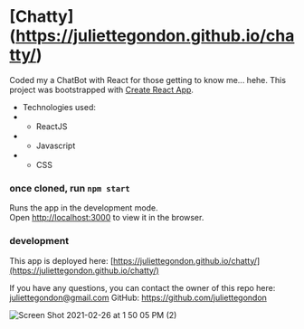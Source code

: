 # [Chatty] (https://juliettegondon.github.io/chatty/)
Coded my a ChatBot with React for those getting to know me... hehe. 
This project was bootstrapped with [Create React App](https://github.com/facebook/create-react-app).
  * Technologies used: 
  * * ReactJS
  * * Javascript
  * * CSS

### once cloned, run `npm start`

Runs the app in the development mode.\
Open [http://localhost:3000](http://localhost:3000) to view it in the browser.

### development 
This app is deployed here: [https://juliettegondon.github.io/chatty/](https://juliettegondon.github.io/chatty/)

If you have any questions, you can contact the owner of this repo here: [juliettegondon@gmail.com](mailto:juliettegondon@gmail.com)
GitHub: https://github.com/juliettegondon

![Screen Shot 2021-02-26 at 1 50 05 PM (2)](https://user-images.githubusercontent.com/68354391/109342389-c9db6600-7839-11eb-848e-a14e8bfb0340.png)
